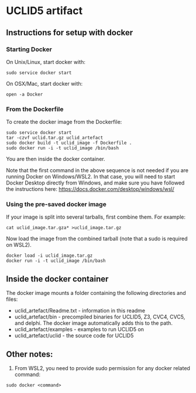 # UCLID5 artifact


## Instructions for setup with docker

### Starting Docker
On Unix/Linux, start docker with:

~~~
sudo service docker start
~~~

On OSX/Mac, start docker with:

~~~
open -a Docker
~~~

### From the Dockerfile
To create the docker image from the Dockerfile:

~~~
sudo service docker start 
tar -czvf uclid.tar.gz uclid_artefact
sudo docker build -t uclid_image -f Dockerfile .
sudo docker run -i -t uclid_image /bin/bash
~~~

You are then inside the docker container. 

Note that the first command in the above sequence is not needed if you are running Docker on Windows/WSL2.
In that case, you will need to start Docker Desktop directly from Windows, and make sure you have followed
the instructions here: https://docs.docker.com/desktop/windows/wsl/

### Using the pre-saved docker image

If your image is split into several tarballs, first combine them. For example:
~~~
cat uclid_image.tar.gza* >uclid_image.tar.gz
~~~

Now load the image from the combined tarball (note that a sudo is required on WSL2).
~~~
docker load -i uclid_image.tar.gz
docker run -i -t uclid_image /bin/bash
~~~


## Inside the docker container

The docker image mounts a folder containing the following directories and files:
- uclid_artefact/Readme.txt - information in this readme
- uclid_artefact/bin - precompiled binaries for UCLID5, Z3, CVC4, CVC5, and
delphi. The docker image automatically adds this to the path.
- uclid_artefact/examples - examples to run UCLID5 on
- uclid_artefact/uclid - the source code for UCLID5


## Other notes:

1. From WSL2, you need to provide sudo permission for any docker related command:
~~~
sudo docker <command>
~~~



